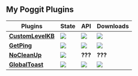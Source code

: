 ## My Poggit Plugins

| **Plugins** | **State** | **API** | **Downloads** |
| --- | --- | --- | --- |
| **[**CustomLevelKB**](https://github.com/SVega9848/CustomLevelKB)** | *<a href="https://poggit.pmmp.io/p/CustomLevelKB"><img src="https://poggit.pmmp.io/shield.state/CustomLevelKB"></a>* | **<a href="https://poggit.pmmp.io/p/CustomLevelKB"><img src="https://poggit.pmmp.io/shield.api/CustomLevelKB"></a>** | **<a href="https://poggit.pmmp.io/p/CustomLevelKB"><img src="https://poggit.pmmp.io/shield.dl.total/CustomLevelKB"></a>**|
| **[**GetPing**](https://github.com/SVega9848/GetPing)** | **<a href="https://poggit.pmmp.io/p/GetPing"><img src="https://poggit.pmmp.io/shield.state/GetPing"></a>** | <a href="https://poggit.pmmp.io/p/GetPing"><img src="https://poggit.pmmp.io/shield.api/GetPing"></a> | <a href="https://poggit.pmmp.io/p/GetPing"><img src="https://poggit.pmmp.io/shield.dl.total/GetPing"></a>|
| **[**NoCleanUp**](https://github.com/SVega9848/NoCleanUp)** | **<a href="https://poggit.pmmp.io/p/NoCleanUp"><img src="https://poggit.pmmp.io/shield.state/NoCleanUp"></a>** | **???** | **???** |
| **[**GlobalToast**](https://github.com/SVega9848/GlobalToast)** | **<a href="https://poggit.pmmp.io/p/GlobalToast"><img src="https://poggit.pmmp.io/shield.state/GlobalToast"></a>** | **<a href="https://poggit.pmmp.io/p/GlobalToast"><img src="https://poggit.pmmp.io/shield.api/GlobalToast"></a>** | **<a href="https://poggit.pmmp.io/p/GlobalToast"><img src="https://poggit.pmmp.io/shield.dl.total/GlobalToast"></a>** |
